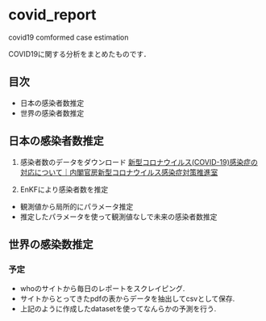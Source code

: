 # covid_report
covid19 comformed case estimation

COVID19に関する分析をまとめたものです．

## 目次
- 日本の感染者数推定
- 世界の感染者数推定

## 日本の感染者数推定
1. 感染者数のデータをダウンロード
[新型コロナウイルス(COVID-19)感染症の対応について｜内閣官房新型コロナウイルス感染症対策推進室](https://corona.go.jp/dashboard/)

2. EnKFにより感染者数を推定
  - 観測値から局所的にパラメータ推定
  - 推定したパラメータを使って観測値なしで未来の感染者数推定
  
## 世界の感染数推定
### 予定
- whoのサイトから毎日のレポートをスクレイピング.
- サイトからとってきたpdfの表からデータを抽出してcsvとして保存.
- 上記のように作成したdatasetを使ってなんらかの予測を行う.
